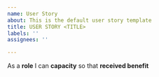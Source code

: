 ```yaml
---
name: User Story
about: This is the default user story template
title: USER STORY <TITLE>
labels: ''
assignees: ''

---
```


As a **role** I can **capacity** so that **received benefit**
